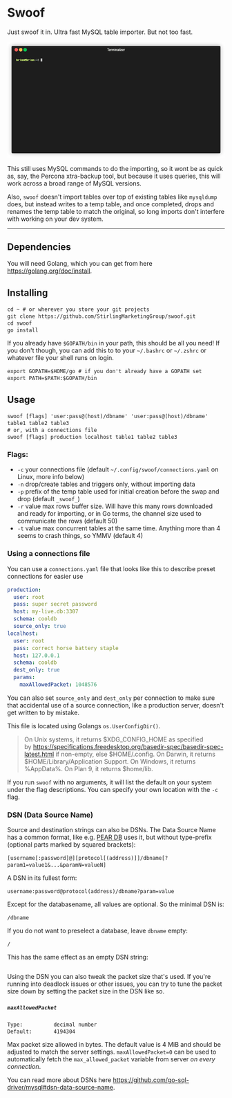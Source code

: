 # Swoof

Just swoof it in. Ultra fast MySQL table importer. But not too fast.

![Swoof](swoof.gif)

This still uses MySQL commands to do the importing, so it wont be as quick as, say, the Percona xtra-backup tool, but because it uses queries, this will work across a broad range of MySQL versions.

Also, `swoof` doesn't import tables over top of existing tables like `mysqldump` does, but instead writes to a temp table, and once completed, drops and renames the temp table to match the original, so long imports don't interfere with working on your dev system.

---

## Dependencies

You will need Golang, which you can get from here https://golang.org/doc/install.

## Installing

```shell
cd ~ # or wherever you store your git projects
git clone https://github.com/StirlingMarketingGroup/swoof.git
cd swoof
go install
```

If you already have `$GOPATH/bin` in your path, this should be all you need! If you don't though, you can add this to to your `~/.bashrc` or `~/.zshrc` or whatever file your shell runs on login.

```shell
export GOPATH=$HOME/go # if you don't already have a GOPATH set
export PATH=$PATH:$GOPATH/bin
```

## Usage

```shell
swoof [flags] 'user:pass@(host)/dbname' 'user:pass@(host)/dbname' table1 table2 table3
# or, with a connections file
swoof [flags] production localhost table1 table2 table3
```
### Flags:

  - `-c` your connections file (default `~/.config/swoof/connections.yaml` on Linux, more info below)
  - `-n` drop/create tables and triggers only, without importing data
  - `-p` prefix of the temp table used for initial creation before the swap and drop (default `_swoof_`)
  - `-r` value
        max rows buffer size. Will have this many rows downloaded and ready for importing, or in Go terms, the channel size used to communicate the rows (default 50)
  - `-t` value
        max concurrent tables at the same time. Anything more than 4 seems to crash things, so YMMV (default 4)

### Using a connections file

You can use a `connections.yaml` file that looks like this to describe preset connections for easier use

```yaml
production:
  user: root
  pass: super secret password
  host: my-live.db:3307
  schema: cooldb
  source_only: true
localhost:
  user: root
  pass: correct horse battery staple
  host: 127.0.0.1
  schema: cooldb
  dest_only: true
  params:
    maxAllowedPacket: 1048576
```

You can also set `source_only` and `dest_only` per connection to make sure that accidental use of a source connection, like a production server, doesn't get written to by mistake.

This file is located using Golangs `os.UserConfigDir()`.

> On Unix systems, it returns $XDG_CONFIG_HOME as specified by <https://specifications.freedesktop.org/basedir-spec/basedir-spec-latest.html> if non-empty, else $HOME/.config. On Darwin, it returns $HOME/Library/Application Support. On Windows, it returns %AppData%. On Plan 9, it returns $home/lib.

If you run `swoof` with no arguments, it will list the default on your system under the flag descriptions. You can specify your own location with the `-c` flag.

### DSN (Data Source Name)

Source and destination strings can also be DSNs. The Data Source Name has a common format, like e.g. [PEAR DB](http://pear.php.net/manual/en/package.database.db.intro-dsn.php) uses it, but without type-prefix (optional parts marked by squared brackets):
```
[username[:password]@][protocol[(address)]]/dbname[?param1=value1&...&paramN=valueN]
```

A DSN in its fullest form:
```
username:password@protocol(address)/dbname?param=value
```

Except for the databasename, all values are optional. So the minimal DSN is:
```
/dbname
```

If you do not want to preselect a database, leave `dbname` empty:
```
/
```
This has the same effect as an empty DSN string:
```
```

Using the DSN you can also tweak the packet size that's used. If you're running into deadlock issues or other issues, you can try to tune the packet size down by setting the packet size in the DSN like so.

##### `maxAllowedPacket`
```
Type:          decimal number
Default:       4194304
```

Max packet size allowed in bytes. The default value is 4 MiB and should be adjusted to match the server settings. `maxAllowedPacket=0` can be used to automatically fetch the `max_allowed_packet` variable from server *on every connection*.

You can read more about DSNs here https://github.com/go-sql-driver/mysql#dsn-data-source-name.
